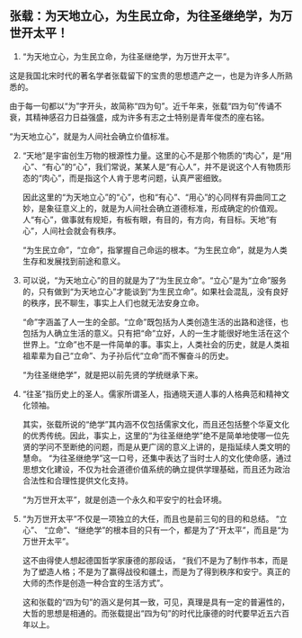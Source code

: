 ## 张载：为天地立心，为生民立命，为往圣继绝学，为万世开太平！

1. “为天地立心，为生民立命，为往圣继绝学，为万世开太平”。

这是我国北宋时代的著名学者张载留下的宝贵的思想遗产之一，也是为许多人所熟悉的。

由于每一句都以“为”字开头，故简称“四为句”。近千年来，张载“四为句”传诵不衰，其精神感召力日益强盛，成为许多有志之士特别是青年俊杰的座右铭。

“为天地立心”，就是为人间社会确立价值标准。

2. “天地”是宇宙创生万物的根源性力量。这里的心不是那个物质的“肉心”，是“用心”、“有心”的“心”，我们常说，某某人是“有心人”，并不是说这个人有物质形态的“肉心”，而是指这个人肯于思考问题，认真严密细致。

   因此这里的“为天地立心”的“心”，也和“有心”、“用心”的心同样有异曲同工之妙，是象征意义上的，就是为人间社会确立道德标准，形成确定的价值观。人“有心”，做事就有规矩，有板有眼，有目的，有方向，有目标。天地“有心”，人间社会就会有秩序。

   “为生民立命”，“立命”，指掌握自己命运的根本。“为生民立命”，就是为人类生存和发展找到前途和意义。

3. 可以说，“为天地立心”的目的就是为了“为生民立命”。“立心”是为“立命”服务的，只有做到“为天地立心”才能谈到“为生民立命”。如果社会混乱，没有良好的秩序，民不聊生，事实上人们也就无法安身立命。

   “命”字涵盖了人一生的全部。“立命”既包括为人类创造生活的出路和途径，也包括为人确立生活的意义。只有把“命”立好，人的一生才能很好地生活在这个世界上。“立命”也不是一件简单的事。事实上，人类社会的历史，就是人类祖祖辈辈为自己“立命”、为子孙后代“立命”而不懈奋斗的历史。

   “为往圣继绝学”，就是把以前先贤的学统继承下来。

4. “往圣”指历史上的圣人。儒家所谓圣人，指通晓天道人事的人格典范和精神文化领袖。

   其实，张载所说的“绝学”其内涵不仅包括儒家文化，而且还包括整个华夏文化的优秀传统。因此，事实上，这里的“为往圣继绝学”绝不是简单地使哪一位先贤的学问不至断绝的问题，而是从更广阔的意义上讲的，是指延续人类文明的慧命。 “为往圣继绝学”这一口号，还集中表达了当时士人的文化使命感，通过思想文化建设，不仅为社会道德价值系统的确立提供学理基础，而且还为政治合法性和合理性提供文化支持。

   “为万世开太平”，就是创造一个永久和平安宁的社会环境。

5. “为万世开太平”不仅是一项独立的大任，而且也是前三句的目的和总结。 “立心”、 “立命”、“继绝学”的根本目的只有一个，都是为了“开太平”，而且是“为万世开太平”。

   这不由得使人想起德国哲学家康德的那段话， “我们不是为了制作书本，而是为了塑造人格；不是为了赢得战役和疆土，而是为了得到秩序和安宁。真正的大师的杰作是创造一种合宜的生活方式”。

   这和张载的“四为句”的涵义是何其一致，可见，真理是具有一定的普遍性的，大哲的思想是相通的。而张载提出“四为句”的时代比康德的时代要早近五六百年以上。